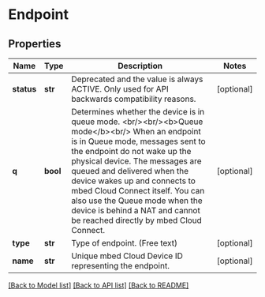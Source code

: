 # Endpoint

## Properties
Name | Type | Description | Notes
------------ | ------------- | ------------- | -------------
**status** | **str** | Deprecated and the value is always ACTIVE. Only used for API backwards compatibility reasons. | [optional] 
**q** | **bool** | Determines whether the device is in queue mode.  &lt;br/&gt;&lt;br/&gt;&lt;b&gt;Queue mode&lt;/b&gt;&lt;br/&gt; When an endpoint is in Queue mode, messages sent to the endpoint do not wake up the physical device. The messages are queued  and delivered when the device wakes up and connects to mbed Cloud Connect itself. You can also use the Queue mode when  the device is behind a NAT and cannot be reached directly by mbed Cloud Connect.  | [optional] 
**type** | **str** | Type of endpoint. (Free text) | [optional] 
**name** | **str** | Unique mbed Cloud Device ID representing the endpoint. | [optional] 

[[Back to Model list]](../README.md#documentation-for-models) [[Back to API list]](../README.md#documentation-for-api-endpoints) [[Back to README]](../README.md)



